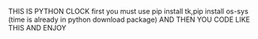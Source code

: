 THIS IS PYTHON CLOCK
first you must use pip install tk,pip install os-sys (time is already in python download package)
AND THEN YOU CODE LIKE THIS AND ENJOY